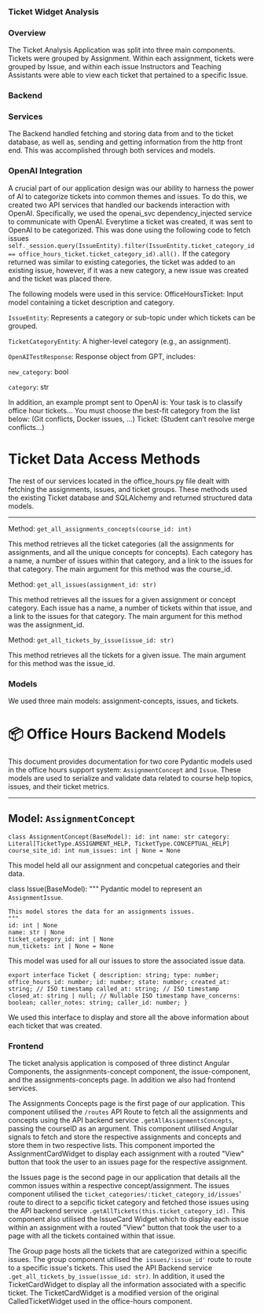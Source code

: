 ### Ticket Widget Analysis

### Overview

The Ticket Analysis Application was split into three main components. Tickets were grouped by Assignment. Within each assignment, tickets were grouped by Issue, and within each issue Instructors and Teaching Assistants were able to view each ticket that pertained to a specific Issue.

### Backend

### Services

The Backend handled fetching and storing data from and to the ticket database, as well as, sending and getting information from the http front end. This was accomplished through both services and models.

### OpenAI Integration

A crucial part of our application design was our ability to harness the power of AI to categorize tickets into common themes and issues. To do this, we created two API services that handled our backends interaction with OpenAI. Specifically, we used the openai_svc dependency_injected service to communicate with OpenAI. Everytime a ticket was created, it was sent to OpenAI to be categorized. This was done using the following code to fetch issues `self._session.query(IssueEntity).filter(IssueEntity.ticket_category_id == office_hours_ticket.ticket_category_id).all().` If the category returned was similar to existing categories, the ticket was added to an existing issue, however, if it was a new category, a new issue was created and the ticket was placed there.

The following models were used in this service:
OfficeHoursTicket: Input model containing a ticket description and category.

`IssueEntity`: Represents a category or sub-topic under which tickets can be grouped.

`TicketCategoryEntity`: A higher-level category (e.g., an assignment).

`OpenAITestResponse`: Response object from GPT, includes:

`new_category`: bool

`category`: str

In addition, an example prompt sent to OpenAI is: Your task is to classify office hour tickets...
You must choose the best-fit category from the list below:
(Git conflicts, Docker issues, ...)
Ticket: (Student can’t resolve merge conflicts...)

# Ticket Data Access Methods

The rest of our services located in the office_hours.py file dealt with fetching the assignments, issues, and ticket groups. These methods used the existing Ticket database and SQLAlchemy and returned structured data models.

---

Method: `get_all_assignments_concepts(course_id: int)`

This method retrieves all the ticket categories (all the assignments for assignments, and all the unique concepts for concepts). Each category has a name, a number of issues within that category, and a link to the issues for that category. The main argument for this method was the course_id.

Method: `get_all_issues(assignment_id: str)`

This method retrieves all the issues for a given assignment or concept category. Each issue has a name, a number of tickets within that issue, and a link to the issues for that category. The main argument for this method was the assignment_id.

Method: `get_all_tickets_by_issue(issue_id: str)`

This method retrieves all the tickets for a given issue. The main argument for this method was the issue_id.

### Models

We used three main models: assignment-concepts, issues, and tickets.

# 📦 Office Hours Backend Models

This document provides documentation for two core Pydantic models used in the office hours support system: `AssignmentConcept` and `Issue`. These models are used to serialize and validate data related to course help topics, issues, and their ticket metrics.

---

## Model: `AssignmentConcept`

`class AssignmentConcept(BaseModel):
    id: int
    name: str
    category: Literal[TicketType.ASSIGNMENT_HELP, TicketType.CONCEPTUAL_HELP]
    course_site_id: int
    num_issues: int | None = None`

This model held all our assignment and concpetual categories and their data.

class Issue(BaseModel):
"""
Pydantic model to represent an `AssignmentIssue`.

    This model stores the data for an assignments issues.
    """
    id: int | None
    name: str | None
    ticket_category_id: int | None
    num_tickets: int | None = None

This model was used for all our issues to store the associated issue data.

`export interface Ticket {
  description: string;
  type: number;
  office_hours_id: number;
  id: number;
  state: number;
  created_at: string; // ISO timestamp
  called_at: string; // ISO timestamp
  closed_at: string | null; // Nullable ISO timestamp
  have_concerns: boolean;
  caller_notes: string;
  caller_id: number;
}`

We used this interface to display and store all the above information about each ticket that was created.

### Frontend

The ticket analysis application is composed of three distinct Angular Components, the assignments-concept component, the issue-component, and the assignments-concepts page. In addition we also had frontend services.

The Assignments Concepts page is the first page of our application. This component utilised the `/routes` API Route to fetch all the assignments and concepts using the API backend service `.getAllAssignmentsConcepts`, passing the courseID as an argument. This component utilised Angular signals to fetch and store the respective assignments and concepts and store them in two respective lists. This component imported the AssignmentCardWidget to display each assignment with a routed "View" button that took the user to an issues page for the respective assignment.

the Issues page is the second page in our application that details all the common issues within a respective concept/assignment. The issues component utilised the `ticket_categories/:ticket_category_id/issues`' route to direct to a sepcific ticket category and fetched those issues using the API backend service `.getAllTickets(this.ticket_category_id).` This component also utilised the IssueCard Widget which to display each issue within an assignment with a routed "View" button that took the user to a page with all the tickets contained within that issue.

The Group page hosts all the tickets that are categorized within a specific issues. The group component utilised the` issues/:issue_id'` route to route to a specific issue's tickets. This used the API Backend service `.get_all_tickets_by_issue(issue_id: str)`. In addition, it used the TicketCardWidget to display all the information associated with a specific ticket. The TicketCardWidget is a modified version of the original CalledTicketWidget used in the office-hours component.
